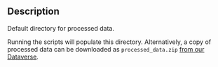 ## Description

Default directory for processed data.

Running the scripts will populate this directory. Alternatively, a copy of processed data can be downloaded as `processed_data.zip` [from our Dataverse](https://dataverse.scholarsportal.info/dataset.xhtml?persistentId=doi:10.5683/SP2/FJWIL8).

